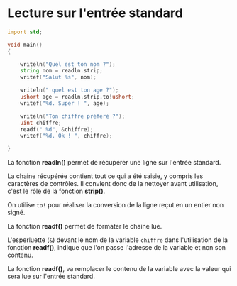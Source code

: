 # Lecture sur l'entrée standard

```D
import std;

void main()
{

    writeln("Quel est ton nom ?");
    string nom = readln.strip;
    writef("Salut %s", nom);

    writeln(" quel est ton age ?");
    ushort age = readln.strip.to!ushort;
    writef("%d. Super ! ", age);

    writeln("Ton chiffre préféré ?");
    uint chiffre;
	readf(" %d", &chiffre);
    writef("%d. Ok ! ", chiffre); 

}
```

La fonction **readln()** permet de récupérer une ligne sur l'entrée standard.

La chaine récupérée contient tout ce qui a été saisie, y compris les caractères de contrôles. Il convient donc de la nettoyer avant utilisation, c'est le rôle de la fonction **strip()**.

On utilise `to!` pour réaliser la conversion de la ligne reçut en un entier non signé.

La fonction **readf()** permet de formater le chaine lue. 

L'esperluette (`&`) devant le nom de la variable `chiffre` dans l'utilisation de la fonction **readf()**, indique que l'on passe l'adresse de la variable et non son contenu. 

La fonction **readf()**,  va remplacer le contenu de la variable avec la valeur qui sera lue sur l'entrée standard.




